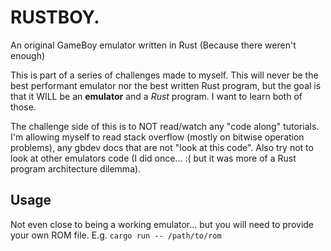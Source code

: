 # RUSTBOY.
An original GameBoy emulator written in Rust (Because there weren't enough)

This is part of a series of challenges made to myself. This will never be the best performant emulator nor the best written Rust program, but the goal is that it WILL be an **emulator** and a _Rust_ program. I want to learn both of those.

The challenge side of this is to NOT read/watch any "code along" tutorials. I'm allowing myself to read stack overflow (mostly on bitwise operation problems), any gbdev docs that are not "look at this code". Also try not to look at other emulators code (I did once... :( but it was more of a Rust program architecture dilemma).

## Usage
Not even close to being a working emulator... but you will need to provide your own ROM file. E.g. `cargo run -- /path/to/rom`
